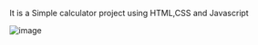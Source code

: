 It is a Simple calculator project using HTML,CSS and Javascript

![image](https://github.com/user-attachments/assets/7c004695-46a9-4098-856f-e6e899d7d0aa)
